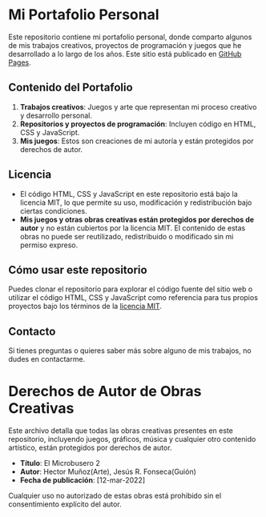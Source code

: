 # Mi Portafolio Personal

Este repositorio contiene mi portafolio personal, donde comparto algunos de mis trabajos creativos, proyectos de programación y juegos que he desarrollado a lo largo de los años. Este sitio está publicado en [GitHub Pages](URL_DE_TU_PORTAFOLIO).

## Contenido del Portafolio

1. **Trabajos creativos**: Juegos y arte que representan mi proceso creativo y desarrollo personal.
2. **Repositorios y proyectos de programación**: Incluyen código en HTML, CSS y JavaScript.
3. **Mis juegos**: Estos son creaciones de mi autoría y están protegidos por derechos de autor.

## Licencia

- El código HTML, CSS y JavaScript en este repositorio está bajo la licencia MIT, lo que permite su uso, modificación y redistribución bajo ciertas condiciones.
- **Mis juegos y otras obras creativas están protegidos por derechos de autor** y no están cubiertos por la licencia MIT. El contenido de estas obras no puede ser reutilizado, redistribuido o modificado sin mi permiso expreso.

## Cómo usar este repositorio

Puedes clonar el repositorio para explorar el código fuente del sitio web o utilizar el código HTML, CSS y JavaScript como referencia para tus propios proyectos bajo los términos de la [licencia MIT](LICENSE).

## Contacto

Si tienes preguntas o quieres saber más sobre alguno de mis trabajos, no dudes en contactarme.

# Derechos de Autor de Obras Creativas

Este archivo detalla que todas las obras creativas presentes en este repositorio, incluyendo juegos, gráficos, música y cualquier otro contenido artístico, están protegidos por derechos de autor.

- **Título**: El Microbusero 2
- **Autor**: Hector Muñoz(Arte), Jesús R. Fonseca(Guión)
- **Fecha de publicación**: [12-mar-2022]

Cualquier uso no autorizado de estas obras está prohibido sin el consentimiento explícito del autor.
